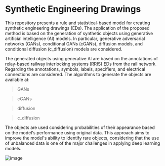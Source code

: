 # Synthetic Engineering Drawings

This repository presents a rule and statistical-based model for creating synthetic engineering drawings (EDs). The application of the proposed method is based on the generation of synthetic objects using generative artificial intelligence (AI) models. In particular, generative adversarial networks (GANs), conditional GANs (cGANs), diffusion models, and conditional diffusion (c_diffusion) models are considered.

The generated objects using generative AI are based on the annotations of relay-based railway interlocking systems (RRIS) EDs from the rail network. Regarding the annotations, symbols, labels, specifiers, and electrical connections are considered. The algorithms to generate the objects are available at:
> GANs

> cGANs

> diffusion

> c_diffusion

The objects are used considering probabilities of their appearance based on the model's performance using original data. This approach aims to improve the model's ability to identify rare objects, considering that the use of unbalanced data is one of the major challenges in applying deep learning models.


![image](https://github.com/SFStefenon/synthetic_ED/assets/88292916/1f6741c8-7800-454d-b95f-a80d514180a4)
